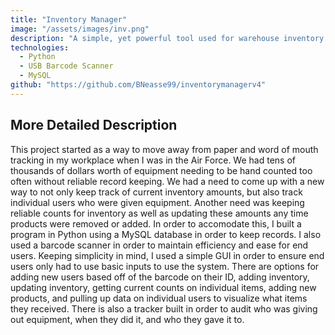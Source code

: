```yaml
---
title: "Inventory Manager"
image: "/assets/images/inv.png"
description: "A simple, yet powerful tool used for warehouse inventory. Includes features to add and remove inventory as well as issue out equipment to individuals and track history."
technologies:
  - Python
  - USB Barcode Scanner
  - MySQL
github: "https://github.com/BNeasse99/inventorymanagerv4"
---
```


## More Detailed Description

This project started as a way to move away from paper and word of mouth tracking in my workplace when I was in the Air Force. We had tens of thousands of dollars worth of equipment needing to be hand counted too often without reliable record keeping. We had a need to come up with a new way to not only keep track of current inventory amounts, but also track individual users who were given equipment. Another need was keeping reliable counts for inventory as well as updating these amounts any time products were removed or added. In order to accomodate this, I built a program in Python using a MySQL database in order to keep records. I also used a barcode scanner in order to maintain efficiency and ease for end users. Keeping simplicity in mind, I used a simple GUI in order to ensure end users only had to use basic inputs to use the system. There are options for adding new users based off of the barcode on their ID, adding inventory, updating inventory, getting current counts on individual items, adding new products, and pulling up data on individual users to visualize what items they received. There is also a tracker built in order to audit who was giving out equipment, when they did it, and who they gave it to.